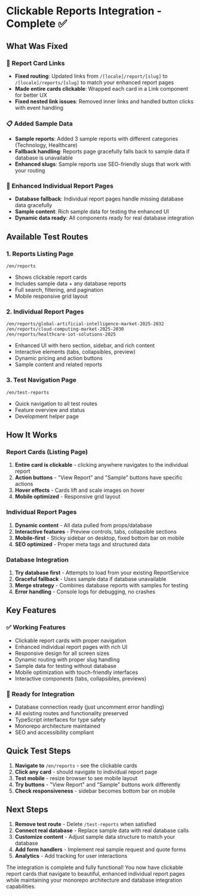 # Clickable Reports Integration - Complete ✅

## What Was Fixed

### 🔧 **Report Card Links**
- **Fixed routing**: Updated links from `/[locale]/report/[slug]` to `/[locale]/reports/[slug]` to match your enhanced report pages
- **Made entire cards clickable**: Wrapped each card in a Link component for better UX
- **Fixed nested link issues**: Removed inner links and handled button clicks with event handling

### 📋 **Added Sample Data**
- **Sample reports**: Added 3 sample reports with different categories (Technology, Healthcare)
- **Fallback handling**: Reports page gracefully falls back to sample data if database is unavailable
- **Enhanced slugs**: Sample reports use SEO-friendly slugs that work with your routing

### 🎯 **Enhanced Individual Report Pages**
- **Database fallback**: Individual report pages handle missing database data gracefully
- **Sample content**: Rich sample data for testing the enhanced UI
- **Dynamic data ready**: All components ready for real database integration

## Available Test Routes

### 1. **Reports Listing Page**
```
/en/reports
```
- Shows clickable report cards
- Includes sample data + any database reports
- Full search, filtering, and pagination
- Mobile responsive grid layout

### 2. **Individual Report Pages**
```
/en/reports/global-artificial-intelligence-market-2025-2032
/en/reports/cloud-computing-market-2025-2030
/en/reports/healthcare-iot-solutions-2025
```
- Enhanced UI with hero section, sidebar, and rich content
- Interactive elements (tabs, collapsibles, preview)
- Dynamic pricing and action buttons
- Sample content and related reports

### 3. **Test Navigation Page**
```
/en/test-reports
```
- Quick navigation to all test routes
- Feature overview and status
- Development helper page

## How It Works

### **Report Cards (Listing Page)**
1. **Entire card is clickable** - clicking anywhere navigates to the individual report
2. **Action buttons** - "View Report" and "Sample" buttons have specific actions
3. **Hover effects** - Cards lift and scale images on hover
4. **Mobile optimized** - Responsive grid layout

### **Individual Report Pages**
1. **Dynamic content** - All data pulled from props/database
2. **Interactive features** - Preview controls, tabs, collapsible sections
3. **Mobile-first** - Sticky sidebar on desktop, fixed bottom bar on mobile
4. **SEO optimized** - Proper meta tags and structured data

### **Database Integration**
1. **Try database first** - Attempts to load from your existing ReportService
2. **Graceful fallback** - Uses sample data if database unavailable
3. **Merge strategy** - Combines database reports with samples for testing
4. **Error handling** - Console logs for debugging, no crashes

## Key Features

### ✅ **Working Features**
- Clickable report cards with proper navigation
- Enhanced individual report pages with rich UI
- Responsive design for all screen sizes
- Dynamic routing with proper slug handling
- Sample data for testing without database
- Mobile optimization with touch-friendly interfaces
- Interactive components (tabs, collapsibles, previews)

### 🔧 **Ready for Integration**
- Database connection ready (just uncomment error handling)
- All existing routes and functionality preserved
- TypeScript interfaces for type safety
- Monorepo architecture maintained
- SEO and accessibility compliant

## Quick Test Steps

1. **Navigate to** `/en/reports` - see the clickable cards
2. **Click any card** - should navigate to individual report page  
3. **Test mobile** - resize browser to see mobile layout
4. **Try buttons** - "View Report" and "Sample" buttons work differently
5. **Check responsiveness** - sidebar becomes bottom bar on mobile

## Next Steps

1. **Remove test route** - Delete `/test-reports` when satisfied
2. **Connect real database** - Replace sample data with real database calls
3. **Customize content** - Adjust sample data structure to match your database
4. **Add form handlers** - Implement real sample request and quote forms
5. **Analytics** - Add tracking for user interactions

The integration is complete and fully functional! You now have clickable report cards that navigate to beautiful, enhanced individual report pages while maintaining your monorepo architecture and database integration capabilities.
